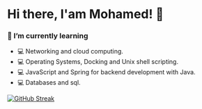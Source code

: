 # Hi there, I'am Mohamed! 👋

### 🌱 I’m currently learning

* 💻 Networking and cloud computing.
* 💻 Operating Systems, Docking and Unix shell scripting.
* 💻 JavaScript and Spring for backend development with Java.
* 💻 Databases and sql.

[![GitHub Streak](http://github-readme-streak-stats.herokuapp.com?user=Mohamedharate&theme=dark)](https://git.io/streak-stats)

<!--
**Mohamedharate/mohamedharate** is a ✨ _special_ ✨ repository because its `README.md` (this file) appears on your GitHub profile.

Here are some ideas to get you started:

- 🔭 I’m currently working on ...
- 
- 👯 I’m looking to collaborate on ...
- 🤔 I’m looking for help with ...
- 💬 Ask me about ...
- 📫 How to reach me: ...
- 😄 Pronouns: ...
- ⚡ Fun fact: ...
-->
